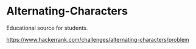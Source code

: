 # Alternating-Characters
Educational source for students.

https://www.hackerrank.com/challenges/alternating-characters/problem
